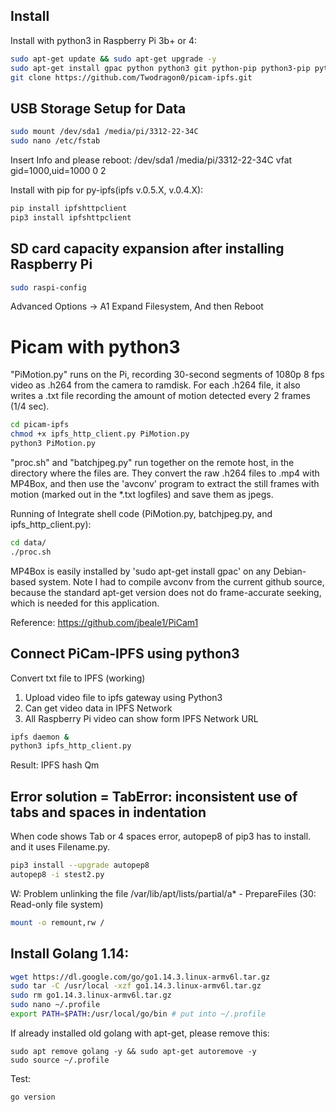 
## Install
Install with python3 in Raspberry Pi 3b+ or 4:
```sh
sudo apt-get update && sudo apt-get upgrade -y
sudo apt-get install gpac python python3 git python-pip python3-pip python-picamera python3-picamera python-pil python3-pil python-numpy python3-numpy python-scipy python3-scipy -y
git clone https://github.com/Twodragon0/picam-ipfs.git
```
## USB Storage Setup for Data

```sh
sudo mount /dev/sda1 /media/pi/3312-22-34C
sudo nano /etc/fstab
```
Insert Info and please reboot:
/dev/sda1 /media/pi/3312-22-34C vfat gid=1000,uid=1000 0 2

Install with pip for py-ipfs(ipfs v.0.5.X, v.0.4.X):
```sh
pip install ipfshttpclient
pip3 install ipfshttpclient
```

## SD card capacity expansion after installing Raspberry Pi

```sh
sudo raspi-config
```
Advanced Options -> A1 Expand Filesystem, And then Reboot 

# Picam with python3 

"PiMotion.py" runs on the Pi, recording 30-second segments of 1080p 8 fps video as .h264 from the camera to ramdisk. For each .h264 file, it also writes a .txt file recording the amount of motion detected every 2 frames (1/4 sec).

```sh
cd picam-ipfs
chmod +x ipfs_http_client.py PiMotion.py 
python3 PiMotion.py
```

"proc.sh" and "batchjpeg.py" run together on the remote host, in the directory where the files are. They convert the raw .h264 files to .mp4 with MP4Box, and then use the 'avconv' program to extract the still frames with motion (marked out in the *.txt logfiles) and save them as jpegs.

Running of Integrate shell code (PiMotion.py, batchjpeg.py, and ipfs_http_client.py):
```sh
cd data/
./proc.sh
```

MP4Box is easily installed by 'sudo apt-get install gpac' on any Debian-based system. Note I had to compile avconv from the current github source, because the standard apt-get version does not do frame-accurate seeking, which is needed for this application. 

Reference:
https://github.com/jbeale1/PiCam1


## Connect PiCam-IPFS using python3

Convert txt file to IPFS (working)

1. Upload video file to ipfs gateway using Python3
2. Can get video data in IPFS Network
3. All Raspberry Pi video can show form IPFS Network URL

```sh
ipfs daemon &
python3 ipfs_http_client.py
```

Result: IPFS hash
Qm <hash> 

## Error solution = TabError: inconsistent use of tabs and spaces in indentation
When code shows Tab or 4 spaces error, autopep8 of pip3 has to install. and it uses Filename.py.
```sh
pip3 install --upgrade autopep8
autopep8 -i stest2.py 
```
W: Problem unlinking the file /var/lib/apt/lists/partial/a* - PrepareFiles (30: Read-only file system)
```sh
mount -o remount,rw /
```

## Install Golang 1.14:
```sh
wget https://dl.google.com/go/go1.14.3.linux-armv6l.tar.gz
sudo tar -C /usr/local -xzf go1.14.3.linux-armv6l.tar.gz
sudo rm go1.14.3.linux-armv6l.tar.gz
sudo nano ~/.profile
export PATH=$PATH:/usr/local/go/bin # put into ~/.profile
```
If already installed old golang with apt-get, please remove this:
```
sudo apt remove golang -y && sudo apt-get autoremove -y
sudo source ~/.profile
```
Test:
```sh
go version
```
